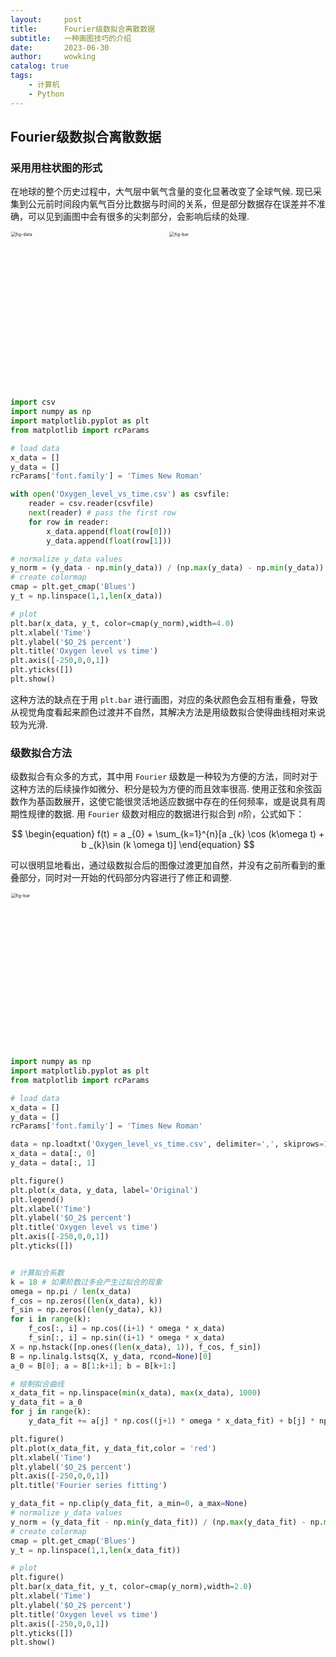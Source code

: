 ```yaml
---
layout:     post
title:      Fourier级数拟合离散数据
subtitle:   一种画图技巧的介绍
date:       2023-06-30
author:     wowking
catalog: true
tags:
    - 计算机
    - Python
---
```


## Fourier级数拟合离散数据
### 采用用柱状图的形式
在地球的整个历史过程中，大气层中氧气含量的变化显著改变了全球气候. 现已采集到公元前时间段内氧气百分比数据与时间的关系，但是部分数据存在误差并不准确，可以见到画图中会有很多的尖刺部分，会影响后续的处理. 

<img src="https://wowking2018.github.io/img/blog16/fig-data.png" alt="fig-data" style="zoom: 50%;" width="500px"/>

<img src="https://wowking2018.github.io/img/blog16/fig-bar.png" alt="fig-bar" style="zoom: 50%;" width="500px"/>

``` python
import csv
import numpy as np
import matplotlib.pyplot as plt
from matplotlib import rcParams

# load data
x_data = []
y_data = []
rcParams['font.family'] = 'Times New Roman'

with open('Oxygen_level_vs_time.csv') as csvfile:
    reader = csv.reader(csvfile)
    next(reader) # pass the first row
    for row in reader:
        x_data.append(float(row[0]))
        y_data.append(float(row[1]))

# normalize y_data values
y_norm = (y_data - np.min(y_data)) / (np.max(y_data) - np.min(y_data))
# create colormap
cmap = plt.get_cmap('Blues')
y_t = np.linspace(1,1,len(x_data))

# plot
plt.bar(x_data, y_t, color=cmap(y_norm),width=4.0)
plt.xlabel('Time')
plt.ylabel('$O_2$ percent')
plt.title('Oxygen level vs time')
plt.axis([-250,0,0,1])
plt.yticks([])
plt.show()
```
这种方法的缺点在于用 `plt.bar` 进行画图，对应的条状颜色会互相有重叠，导致从视觉角度看起来颜色过渡并不自然，其解决方法是用级数拟合使得曲线相对来说较为光滑.

### 级数拟合方法
级数拟合有众多的方式，其中用 `Fourier` 级数是一种较为方便的方法，同时对于这种方法的后续操作如微分、积分是较为方便的而且效率很高. 使用正弦和余弦函数作为基函数展开，这使它能很灵活地适应数据中存在的任何频率，或是说具有周期性规律的数据. 用 `Fourier` 级数对相应的数据进行拟合到 $n$阶，公式如下：

$$
\begin{equation}
    f(t) = a _{0} + \sum_{k=1}^{n}[a _{k} \cos (k\omega t) + b _{k}\sin (k \omega t)]
\end{equation}
$$

可以很明显地看出，通过级数拟合后的图像过渡更加自然，并没有之前所看到的重叠部分，同时对一开始的代码部分内容进行了修正和调整.

<img src="https://wowking2018.github.io/img/blog16/fig-Fourier.png" alt="fig-bar" style="zoom: 50%;" width="500px"/>

``` python
import numpy as np
import matplotlib.pyplot as plt
from matplotlib import rcParams

# load data
x_data = []
y_data = []
rcParams['font.family'] = 'Times New Roman'

data = np.loadtxt('Oxygen_level_vs_time.csv', delimiter=',', skiprows=1)
x_data = data[:, 0]
y_data = data[:, 1]

plt.figure()
plt.plot(x_data, y_data, label='Original')
plt.legend()
plt.xlabel('Time')
plt.ylabel('$O_2$ percent')
plt.title('Oxygen level vs time')
plt.axis([-250,0,0,1])
plt.yticks([])


# 计算拟合系数
k = 18 # 如果阶数过多会产生过拟合的现象
omega = np.pi / len(x_data)
f_cos = np.zeros((len(x_data), k))
f_sin = np.zeros((len(y_data), k))
for i in range(k):
    f_cos[:, i] = np.cos((i+1) * omega * x_data)
    f_sin[:, i] = np.sin((i+1) * omega * x_data)
X = np.hstack([np.ones((len(x_data), 1)), f_cos, f_sin])
B = np.linalg.lstsq(X, y_data, rcond=None)[0]
a_0 = B[0]; a = B[1:k+1]; b = B[k+1:]

# 绘制拟合曲线
x_data_fit = np.linspace(min(x_data), max(x_data), 1000)
y_data_fit = a_0
for j in range(k):
    y_data_fit += a[j] * np.cos((j+1) * omega * x_data_fit) + b[j] * np.sin((j+1) * omega * x_data_fit)

plt.figure()
plt.plot(x_data_fit, y_data_fit,color = 'red')
plt.xlabel('Time')
plt.ylabel('$O_2$ percent')
plt.axis([-250,0,0,1])
plt.title('Fourier series fitting')

y_data_fit = np.clip(y_data_fit, a_min=0, a_max=None)
# normalize y_data values
y_norm = (y_data_fit - np.min(y_data_fit)) / (np.max(y_data_fit) - np.min(y_data_fit))
# create colormap
cmap = plt.get_cmap('Blues')
y_t = np.linspace(1,1,len(x_data_fit))

# plot
plt.figure()
plt.bar(x_data_fit, y_t, color=cmap(y_norm),width=2.0)
plt.xlabel('Time')
plt.ylabel('$O_2$ percent')
plt.title('Oxygen level vs time')
plt.axis([-250,0,0,1])
plt.yticks([])
plt.show()
```




